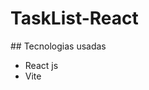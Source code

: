 # TaskList-React

<div>
  ## Tecnologias usadas
  
  <ul>
    <li>React js</li>
    <li>Vite</li>
  </ul>
</div>
